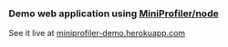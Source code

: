 ### Demo web application using [MiniProfiler/node](http://github.com/MiniProfiler/node)

See it live at [miniprofiler-demo.herokuapp.com](http://miniprofiler-demo.herokuapp.com)